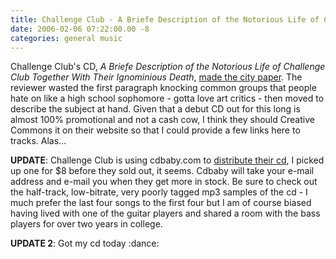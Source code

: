```yaml
---
title: Challenge Club - A Briefe Description of the Notorious Life of Challenge Club Together With Their Ignominious Death
date: 2006-02-06 07:22:00.00 -8
categories: general music
---
```

Challenge Club's CD, _A Briefe Description of the Notorious Life of Challenge Club Together With Their Ignominious Death_, [made the city paper](http://www.citypaper.com/music/recordreview.asp?id=9821). The reviewer wasted the first paragraph knocking common groups that people hate on like a high school sophomore - gotta love art critics - then moved to describe the subject at hand. Given that a debut CD out for this long is almost 100% promotional and not a cash cow, I think they should Creative Commons it on their website so that I could provide a few links here to tracks. Alas…

**UPDATE**: Challenge Club is using cdbaby.com to [distribute their cd](http://cdbaby.com/cd/challengeclub), I picked up one for $8 before they sold out, it seems. Cdbaby will take your e-mail address and e-mail you when they get more in stock. Be sure to check out the half-track, low-bitrate, very poorly tagged mp3 samples of the cd - I much prefer the last four songs to the first four but I am of course biased having lived with one of the guitar players and shared a room with the bass players for over two years in college.

**UPDATE 2**: Got my cd today :dance:

